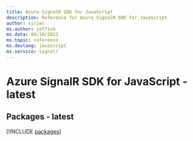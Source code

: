 ```yaml
---
title: Azure SignalR SDK for JavaScript
description: Reference for Azure SignalR SDK for JavaScript
author: xirzec
ms.author: jeffish
ms.data: 04/10/2023
ms.topic: reference
ms.devlang: javascript
ms.service: signalr
---
```

# Azure SignalR SDK for JavaScript - latest
## Packages - latest
[!INCLUDE [packages](signalr-index.md)]